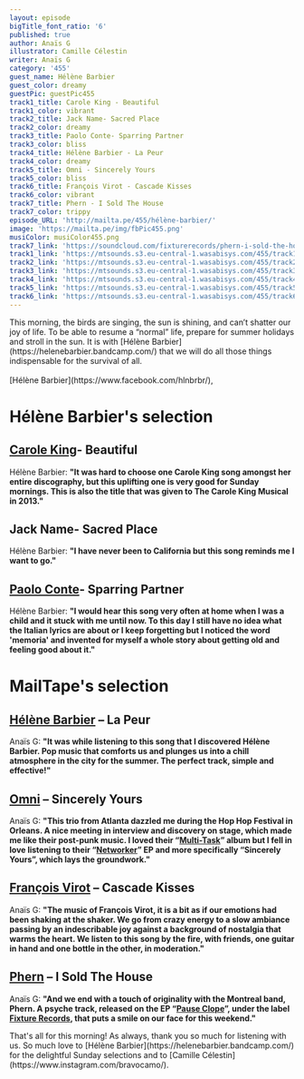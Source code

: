 ```yaml
---
layout: episode
bigTitle_font_ratio: '6'
published: true
author: Anaïs G
illustrator: Camille Célestin
writer: Anaïs G
category: '455'
guest_name: Hélène Barbier
guest_color: dreamy
guestPic: guestPic455
track1_title: Carole King - Beautiful
track1_color: vibrant
track2_title: Jack Name- Sacred Place
track2_color: dreamy
track3_title: Paolo Conte- Sparring Partner
track3_color: bliss
track4_title: Hélène Barbier - La Peur
track4_color: dreamy
track5_title: Omni - Sincerely Yours
track5_color: bliss
track6_title: François Virot - Cascade Kisses
track6_color: vibrant
track7_title: Phern - I Sold The House
track7_color: trippy
episode_URL: 'http://mailta.pe/455/hélène-barbier/'
image: 'https://mailta.pe/img/fbPic455.png'
musiColor: musiColor455.png
track7_link: 'https://soundcloud.com/fixturerecords/phern-i-sold-the-house'
track1_link: 'https://mtsounds.s3.eu-central-1.wasabisys.com/455/track1.mp3'
track2_link: 'https://mtsounds.s3.eu-central-1.wasabisys.com/455/track2.mp3'
track3_link: 'https://mtsounds.s3.eu-central-1.wasabisys.com/455/track3.mp3'
track4_link: 'https://mtsounds.s3.eu-central-1.wasabisys.com/455/track4.mp3'
track5_link: 'https://mtsounds.s3.eu-central-1.wasabisys.com/455/track5.mp3'
track6_link: 'https://mtsounds.s3.eu-central-1.wasabisys.com/455/track6.mp3'
---
```

<p id="introduction">This morning, the birds are singing, the sun is shining, and can’t shatter our joy of life. To be able to resume a “normal” life, prepare for summer holidays and stroll in the sun. It is with [Hélène Barbier](https://helenebarbier.bandcamp.com/) that we will do all those things indispensable for the survival of all.
  <br><br>
 [Hélène Barbier](https://www.facebook.com/hlnbrbr/),  
</p>

# Hélène Barbier's selection

## [Carole King](https://www.caroleking.com/)- Beautiful
Hélène Barbier: **"**It was hard to choose one Carole King song amongst her entire discography, but this uplifting one is very good for Sunday mornings. This is also the title that was given to The Carole King Musical in 2013.**"**

## Jack Name- Sacred Place
Hélène Barbier: **"**I have never been to California but this song reminds me I want to go.**"**

## [Paolo Conte](https://www.facebook.com/paoloconteofficial)- Sparring Partner
Hélène Barbier: **"**I would hear this song very often at home when I was a child and it stuck with me until now. To this day I still have no idea what the Italian lyrics are about or I keep forgetting but I noticed the word 'memoria' and invented for myself a whole story about getting old and feeling good about it.**"**

# MailTape's selection

## [Hélène Barbier](https://helenebarbier.bandcamp.com/)  – La Peur 
Anaïs G: **"**It was while listening to this song that I discovered Hélène Barbier. Pop music that comforts us and plunges us into a chill atmosphere in the city for the summer. The perfect track, simple and effective!**"**

## [Omni](https://omniatl.bandcamp.com/)  – Sincerely Yours
Anaïs G: **"**This trio from Atlanta dazzled me during the Hop Hop Festival in Orleans. A nice meeting in interview and discovery on stage, which made me like their post-punk music. I loved their “[Multi-Task](https://omniatl.bandcamp.com/album/multi-task)” album but I fell in love listening to their “[Networker](https://omniatl.bandcamp.com/album/networker)” EP and more specifically “Sincerely Yours”, which lays the groundwork.**"**

## [François Virot](https://soundcloud.com/francoisvirot) – Cascade Kisses
Anaïs G: **"**The music of François Virot, it is a bit as if our emotions had been shaking at the shaker. We go from crazy energy to a slow ambiance passing by an indescribable joy against a background of nostalgia that warms the heart. We listen to this song by the fire, with friends, one guitar in hand and one bottle in the other, in moderation.**"**

## [Phern](https://phern.bandcamp.com/) – I Sold The House
Anaïs G: **"**And we end with a touch of originality with the Montreal band, Phern. A psyche track, released on the EP “[Pause Clope](https://phern.bandcamp.com/album/pause-clope-2)”, under the label [Fixture Records](https://fixturerecords.bandcamp.com/), that puts a smile on our face for this weekend.**"**

<p id="outroduction">That's all for this morning! As always, thank you so much for listening with us. So much love to [Hélène Barbier](https://helenebarbier.bandcamp.com/) for the delightful Sunday selections and to [Camille Célestin](https://www.instagram.com/bravocamo/).


